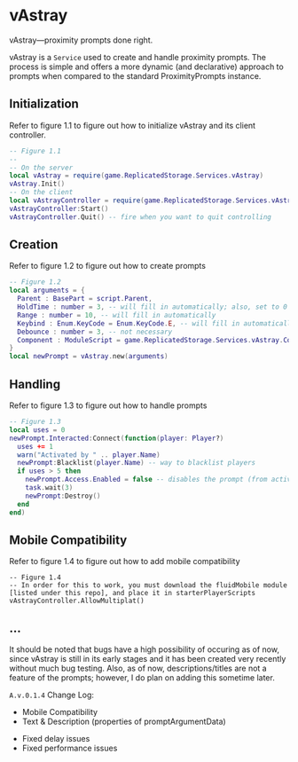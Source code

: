 # vAstray
vAstray—proximity prompts done right. 

vAstray is a `Service` used to create and handle proximity prompts. The process is simple and offers a more dynamic (and declarative) approach to prompts when compared to the standard ProximityPrompts instance.

## Initialization
Refer to figure 1.1 to figure out how to initialize vAstray and its client controller.
```lua
-- Figure 1.1
--
-- On the server
local vAstray = require(game.ReplicatedStorage.Services.vAstray)
vAstray.Init()
-- On the client
local vAstrayController = require(game.ReplicatedStorage.Services.vAstray.Controller)
vAstrayController:Start()
vAstrayController.Quit() -- fire when you want to quit controlling
```
## Creation
Refer to figure 1.2 to figure out how to create prompts
```lua
-- Figure 1.2
local arguments = {
  Parent : BasePart = script.Parent,
  HoldTime : number = 3, -- will fill in automatically; also, set to 0 in order for it to be insta-activated
  Range : number = 10, -- will fill in automatically
  Keybind : Enum.KeyCode = Enum.KeyCode.E, -- will fill in automatically
  Debounce : number = 3, -- not necessary
  Component : ModuleScript = game.ReplicatedStorage.Services.vAstray.Component -- not necessary. must be a moduleScript.
}
local newPrompt = vAstray.new(arguments)
```
## Handling
Refer to figure 1.3 to figure out how to handle prompts
```lua
-- Figure 1.3
local uses = 0
newPrompt.Interacted:Connect(function(player: Player?)
  uses += 1
  warn("Activated by " .. player.Name)
  newPrompt:Blacklist(player.Name) -- way to blacklist players
  if uses > 5 then
    newPrompt.Access.Enabled = false -- disables the prompt (from activation)
    task.wait(3)
    newPrompt:Destroy()
  end
end)
```
## Mobile Compatibility
Refer to figure 1.4 to figure out how to add mobile compatibility
```
-- Figure 1.4
-- In order for this to work, you must download the fluidMobile module [listed under this repo], and place it in starterPlayerScripts
vAstrayController.AllowMultiplat()
```
## ...
It should be noted that bugs have a high possibility of occuring as of now, since vAstray is still in its early stages and it has been created very recently without much bug testing.
Also, as of now, descriptions/titles are not a feature of the prompts; however, I do plan on adding this sometime later.

`A.v.0.1.4`
Change Log:
+ Mobile Compatibility
+ Text & Description (properties of promptArgumentData)
- Fixed delay issues
- Fixed performance issues
```
